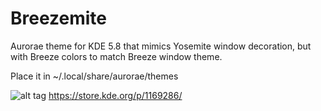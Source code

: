 # Breezemite
Aurorae theme for KDE 5.8 that mimics Yosemite window decoration, but with Breeze colors to match Breeze window theme.

Place it in ~/.local/share/aurorae/themes

![alt tag](https://cn.pling.com/img/6/6/d/d/5ee0d8f29801ecd2f6c418d05b4c77d6173a.png)
https://store.kde.org/p/1169286/

